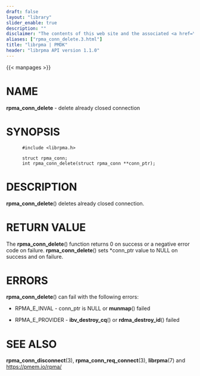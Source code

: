 ```yaml
---
draft: false
layout: "library"
slider_enable: true
description: ""
disclaimer: "The contents of this web site and the associated <a href=\"https://github.com/pmem\">GitHub repositories</a> are BSD-licensed open source."
aliases: ["rpma_conn_delete.3.html"]
title: "librpma | PMDK"
header: "librpma API version 1.1.0"
---
```

{{< manpages >}}

[comment]: <> (SPDX-License-Identifier: BSD-3-Clause)
[comment]: <> (Copyright 2020-2023, Intel Corporation)

# NAME

**rpma_conn_delete** - delete already closed connection

# SYNOPSIS

          #include <librpma.h>

          struct rpma_conn;
          int rpma_conn_delete(struct rpma_conn **conn_ptr);

# DESCRIPTION

**rpma_conn_delete**() deletes already closed connection.

# RETURN VALUE

The **rpma_conn_delete**() function returns 0 on success or a negative
error code on failure. **rpma_conn_delete**() sets \*conn_ptr value to
NULL on success and on failure.

# ERRORS

**rpma_conn_delete**() can fail with the following errors:

-   RPMA_E\_INVAL - conn_ptr is NULL or **munmap**() failed

-   RPMA_E\_PROVIDER - **ibv_destroy_cq**() or **rdma_destroy_id**()
    failed

# SEE ALSO

**rpma_conn_disconnect**(3), **rpma_conn_req_connect**(3),
**librpma**(7) and https://pmem.io/rpma/
